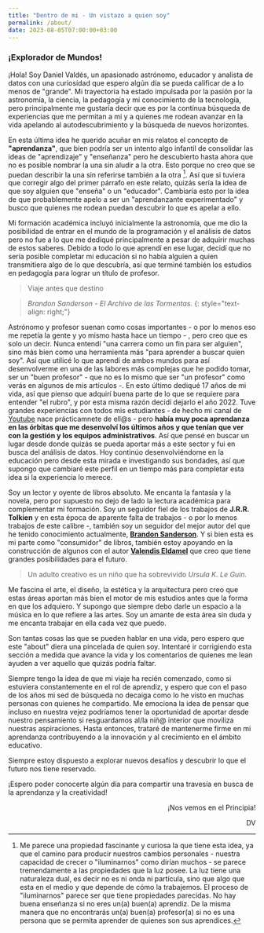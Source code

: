 ```yaml
---
title: "Dentro de mi - Un vistazo a quien soy"
permalink: /about/
date: 2023-08-05T07:00:00+03:00
---
```


### ¡Explorador de Mundos!

¡Hola! Soy Daniel Valdés, un apasionado astrónomo, educador y analista de datos con una curiosidad que espero algún día se pueda calificar de a lo menos de "grande". Mi trayectoria ha estado impulsada por la pasión por la astronomía, la ciencia, la pedagogía y mi conocimiento de la tecnología, pero principalmente me gustaría decir que es por la contínua búsqueda de experiencias que me permitan a mi y a quienes me rodean avanzar en la vida apelando al autodescubrimiento y la búsqueda de nuevos horizontes.

En esta última idea he querido acuñar en mis relatos el concepto de **"aprendanza"**, que bien podría ser un intento algo infantil de consolidar las ideas de "aprendizaje" y "enseñanza" pero he descubierto hasta ahora que no es posible nombrar la una sin aludir a la otra. Esto porque no creo que se puedan describir la una sin referirse también a la otra [^1]. Así que si tuviera que corregir algo del primer párrafo en este relato, quizás sería la idea de que soy alguien que "enseña" o un "educador". Cambiaría esto por la idea de que probablemente apelo a ser un "aprendanzante experimentado" y busco que quienes me rodean puedan descubrir lo que es apelar a ello.

Mi formación académica incluyó inicialmente la astronomía, que me dio la posibilidad de entrar en el mundo de la programación y el análisis de datos pero no fue a lo que me dediqué principalmente a pesar de adquirir muchas de estos saberes. Debido a todo lo que aprendí en ese lugar, decidí que no sería posible completar mi educación si no había alguien a quien transmitiera algo de lo que descubría, así que terminé también los estudios en pedagogía para lograr un título de profesor. 

> Viaje antes que destino 

> _Brandon Sanderson - El Archivo de las Tormentas._
{: style="text-align: right;"}


Astrónomo y profesor suenan como cosas importantes - o por lo menos eso me repetía la gente y yo mismo hasta hace un tiempo - , pero creo que es solo un decir. Nunca entendí "una carrera como un fin para ser alguien", sino más bien como una herramienta más "para aprender a buscar quien soy". Así que utilicé lo que aprendí de ambos mundos para así desenvolverme en una de las labores más complejas que he podido tomar, ser un "buen profesor" - que no es lo mismo que ser "un profesor" como verás en algunos de mis artículos -. En esto último dediqué 17 años de mi vida, así que pienso que adquirí buena parte de lo que se requiere para entender "el rubro", y por esta misma razón decidí dejarlo el año 2022. Tuve grandes experiencias con todos mis estudiantes - de hecho mi canal de [Youtube](https://www.youtube.com/channel/UCE9a5RZRjCwvyFlg2ORG1HA) nace prácticamnete de ell@s - pero **había muy poca aprendanza en las órbitas que me desenvolví los últimos años y que tenían que ver con la gestión y los equipos administrativos**. Así que pensé en buscar un lugar desde donde quizás se pueda aportar más a este sector y fui en busca del análisis de datos. Hoy continúo desenvolviéndome en la educación pero desde esta mirada e investigando sus bondades, así que supongo que cambiaré este perfil en un tiempo más para completar esta idea si la experiencia lo merece.

Soy un lector y oyente de libros absoluto. Me encanta la fantasía y la novela, pero por supuesto no dejo de lado la lectura académica para complementar mi formación. Soy un seguidor fiel de los trabajos de **J.R.R. Tolkien** y en esta época de aparente falta de trabajos - o por lo menos trabajos de este calibre -, también soy un seguidor del mejor autor del que he tenido conocimiento actualmente, [**Brandon Sanderson**](https://www.brandonsanderson.com/). Y si bien esta es mi parte como "consumidor" de libros, también estoy apoyando en la construcción de algunos con el autor [**Valendis Eldamel**](https://www.wattpad.com/user/valendiseldamel) que creo que tiene grandes posibilidades para el futuro.

> Un adulto creativo es un niño que ha sobrevivido 
> _Ursula K. Le Guin._

Me fascina el arte, el diseño, la estética y la arquitectura pero creo que estas áreas aportan más bien el motor de mis estudios antes que la forma en que los adquiero. Y supongo que siempre debo darle un espacio a la música en lo que refiere a las artes. Soy un amante de esta área sin duda y me encanta trabajar en ella cada vez que puedo. 

Son tantas cosas las que se pueden hablar en una vida, pero espero que este "about" diera una pincelada de quien soy. Intentaré ir corrigiendo esta sección a medida que avance la vida y los comentarios de quienes me lean ayuden a ver aquello que quizás podría faltar. 


Siempre tengo la idea de que mi viaje ha recién comenzado, como si estuviera constantemente en el rol de aprendiz, y espero que con el paso de los años mi sed de búsqueda no decaiga como lo he visto en muchas personas con quienes he compartido. Me emociona la idea de pensar que incluso en nuestra vejez podríamos tener la oportunidad de aportar desde nuestro pensamiento si resguardamos al/la niñ@ interior que moviliza nuestras aspiraciones. Hasta entonces, trataré de mantenerme firme en mi aprendanza contribuyendo a la innovación y al crecimiento en el ámbito educativo.

Siempre estoy dispuesto a explorar nuevos desafíos y descubrir lo que el futuro nos tiene reservado.

¡Espero poder conocerte algún día para compartir una travesía en busca de la aprendanza y la creatividad!

<div align="right" markdown="1">
¡Nos vemos en el Principia!

DV

</div>


[^1]: Me parece una propiedad fascinante y curiosa la que tiene esta idea, ya que el camino para producir nuestros cambios personales - nuestra capacidad de crecer o "iluminarnos" como dirían muchos - se parece tremendamente a las propiedades que la luz posee. La luz tiene una naturaleza dual, es decir no es ni onda ni partícula, sino que algo que esta en el medio y que depende de cómo la trabajemos. El proceso de "iluminarnos" parece ser que tiene propiedades parecidas. No hay buena enseñanza si no eres un(a) buen(a) aprendiz. De la misma manera que no encontrarás un(a) buen(a) profesor(a) si no es una persona que se permita aprender de quienes son sus aprendices. 
